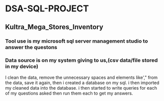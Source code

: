 # DSA-SQL-PROJECT
## Kultra_Mega_Stores_Inventory
### Tool use is my microsoft sql server management studio to answer the questons
### Data source is on my system giving to us,(csv data/file stored in my device)
I clean the data, remove the unnecessary spaces and elements like'," from the data,
save it again, then i created a database on my sql.
i then imported my cleaned data into the database.
i then started to write queries for each of my questions asked then run them each to get my answers.
